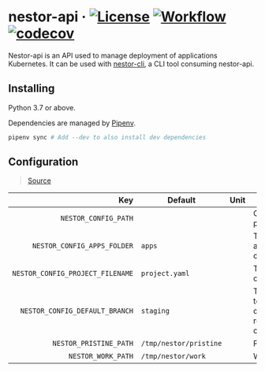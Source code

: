 # nestor-api · [![License](https://img.shields.io/badge/License-Apache%202.0-blue.svg)](https://github.com/ChauffeurPrive/nestor-api/blob/master/LICENSE) [![Workflow](https://github.com/ChauffeurPrive/nestor-api/workflows/ci/badge.svg?branch=master)](https://github.com/ChauffeurPrive/nestor-api/actions?query=workflow%3Aci+branch%3Amaster) [![codecov](https://codecov.io/gh/ChauffeurPrive/nestor-api/branch/master/graph/badge.svg)](https://codecov.io/gh/ChauffeurPrive/nestor-api)

Nestor-api is an API used to manage deployment of applications Kubernetes. It can be used with [nestor-cli](https://github.com/ChauffeurPrive/nestor-cli), a CLI tool consuming nestor-api.

## Installing

Python 3.7 or above.

Dependencies are managed by [Pipenv](https://github.com/pypa/pipenv).

```bash
pipenv sync # Add --dev to also install dev dependencies
```

## Configuration

> [Source](./nestor_api/config/config.py)

|                              Key | Default                | Unit | Comment                                                     |
| -------------------------------: | ---------------------- | ---- | ----------------------------------------------------------- |
|             `NESTOR_CONFIG_PATH` |                        |      | Configuration path                                          |
|      `NESTOR_CONFIG_APPS_FOLDER` | `apps`                 |      | The application config folder                               |
| `NESTOR_CONFIG_PROJECT_FILENAME` | `project.yaml`         |      | The project config file                                     |
|   `NESTOR_CONFIG_DEFAULT_BRANCH` | `staging`              |      | The branch to use by default when reading the configuration |
|           `NESTOR_PRISTINE_PATH` | `/tmp/nestor/pristine` |      | Pristine path                                               |
|               `NESTOR_WORK_PATH` | `/tmp/nestor/work`     |      | Work path                                                   |
